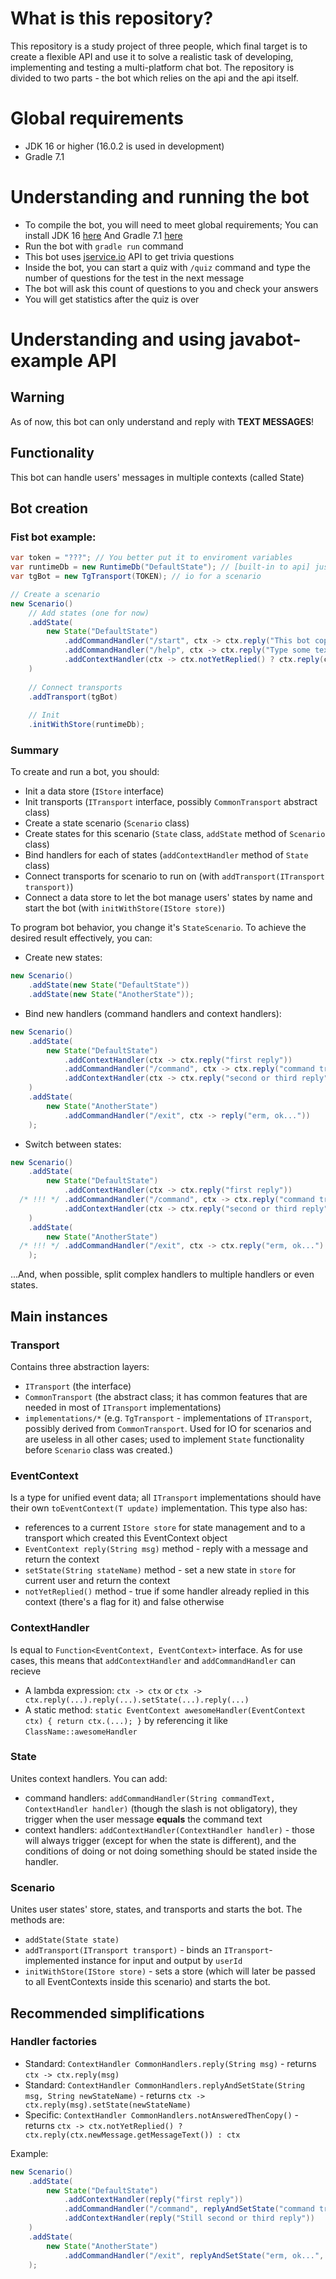 # What is this repository?
This repository is a study project of three people, which final target is to create a flexible API and use it to solve a realistic task of developing, implementing and testing a multi-platform chat bot.
The repository is divided to two parts - the bot which relies on the api and the api itself.

# Global requirements
- JDK 16 or higher (16.0.2 is used in development)
- Gradle 7.1

# Understanding and running the bot
- To compile the bot, you will need to meet global requirements; You can install JDK 16 [here](openjdk.java.net) And Gradle 7.1 [here](https://services.gradle.org/distributions/gradle-7.1-bin.zip)
- Run the bot with `gradle run` command
- This bot uses [jservice.io](jservice.io) API to get trivia questions
- Inside the bot, you can start a quiz with `/quiz` command and type the number of questions for the test in the next message
- The bot will ask this count of questions to you and check your answers
- You will get statistics after the quiz is over

# Understanding and using javabot-example API
## Warning
As of now, this bot can only understand and reply with **TEXT MESSAGES**!

## Functionality
This bot can handle users' messages in multiple contexts (called State)

## Bot creation
### Fist bot example:
```java
var token = "???"; // You better put it to enviroment variables
var runtimeDb = new RuntimeDb("DefaultState"); // [built-in to api] just a hashmap with getters/setters
var tgBot = new TgTransport(TOKEN); // io for a scenario

// Create a scenario
new Scenario()
    // Add states (one for now)
    .addState(
        new State("DefaultState")
            .addCommandHandler("/start", ctx -> ctx.reply("This bot copies messages. You can also use /help."))
            .addCommandHandler("/help", ctx -> ctx.reply("Type some text and bot will send it back to you."))
            .addContextHandler(ctx -> ctx.notYetReplied() ? ctx.reply(ctx.newMessage.getMessageText()) : ctx)
    )
    
    // Connect transports
    .addTransport(tgBot)
    
    // Init
    .initWithStore(runtimeDb);
```

### Summary
To create and run a bot, you should:
- Init a data store (`IStore` interface)
- Init transports (`ITransport` interface, possibly `CommonTransport` abstract class)
- Create a state scenario (`Scenario` class)
- Create states for this scenario (`State` class, `addState` method of `Scenario` class)
- Bind handlers for each of states (`addContextHandler` method of `State` class)
- Connect transports for scenario to run on (with `addTransport(ITransport transport)`)
- Connect a data store to let the bot manage users' states by name and start the bot (with `initWithStore(IStore store)`)

To program bot behavior, you change it's `StateScenario`.
To achieve the desired result effectively, you can:
- Create new states:
```java
new Scenario()
    .addState(new State("DefaultState"))
    .addState(new State("AnotherState"));
```
- Bind new handlers (command handlers and context handlers):
```java
new Scenario()
    .addState(
        new State("DefaultState")
            .addContextHandler(ctx -> ctx.reply("first reply"))
            .addCommandHandler("/command", ctx -> ctx.reply("command triggered"))
            .addContextHandler(ctx -> ctx.reply("second or third reply"))
    )
    .addState(
        new State("AnotherState")
            .addCommandHandler("/exit", ctx -> reply("erm, ok..."))
    );
```
- Switch between states:
```java
new Scenario()
    .addState(
        new State("DefaultState")
            .addContextHandler(ctx -> ctx.reply("first reply"))
  /* !!! */ .addCommandHandler("/command", ctx -> ctx.reply("command triggered").setState("AnotherState"))
            .addContextHandler(ctx -> ctx.reply("second or third reply"))
    )
    .addState(
        new State("AnotherState")
  /* !!! */ .addCommandHandler("/exit", ctx -> ctx.reply("erm, ok...").setState("DefaultState"))
    );
```

...And, when possible, split complex handlers to multiple handlers or even states.

## Main instances
### Transport
Contains three abstraction layers:
- `ITransport` (the interface)
- `CommonTransport` (the abstract class; it has common features that are needed in most of `ITransport` implementations)
- `implementations/*` (e.g. `TgTransport` - implementations of `ITransport`, possibly derived from `CommonTransport`. Used for IO for scenarios and are useless in all other cases; used to implement `State` functionality before `Scenario` class was created.)
### EventContext
Is a type for unified event data; all `ITransport` implementations should have their own `toEventContext(T update)` implementation.
This type also has:
- references to a current `IStore store` for state management and to a transport which created this EventContext object
- `EventContext reply(String msg)` method - reply with a message and return the context
- `setState(String stateName)` method - set a new state in `store` for current user and return the context
- `notYetReplied()` method - true if some handler already replied in this context (there's a flag for it) and false otherwise
 
### ContextHandler
Is equal to `Function<EventContext, EventContext>` interface.
As for use cases, this means that `addContextHandler` and `addCommandHandler` can recieve
- A lambda expression: `ctx -> ctx` or `ctx -> ctx.reply(...).reply(...).setState(...).reply(...)`
- A static method: `static EventContext awesomeHandler(EventContext ctx) { return ctx.(...); }` by referencing it like `ClassName::awesomeHandler`

### State
Unites context handlers. You can add:
- command handlers: `addCommandHandler(String commandText, ContextHandler handler)` (though the slash is not obligatory), they trigger when the user message **equals** the command text
- context handlers: `addContextHandler(ContextHandler handler)` - those will always trigger (except for when the state is different), and the conditions of doing or not doing something should be stated inside the handler.

### Scenario
Unites user states' store, states, and transports and starts the bot.
The methods are:
- `addState(State state)`
- `addTransport(ITransport transport)` - binds an `ITransport`-implemented instance for input and output by `userId`
- `initWithStore(IStore store)` - sets a store (which will later be passed to all EventContexts inside this scenario) and starts the bot.

## Recommended simplifications
### Handler factories
- Standard: `ContextHandler CommonHandlers.reply(String msg)` - returns `ctx -> ctx.reply(msg)`
- Standard: `ContextHandler CommonHandlers.replyAndSetState(String msg, String newStateName)` - returns `ctx -> ctx.reply(msg).setState(newStateName)`
- Specific: `ContextHandler CommonHandlers.notAnsweredThenCopy()` - returns `ctx -> ctx.notYetReplied() ? ctx.reply(ctx.newMessage.getMessageText()) : ctx`

Example:
```java
new Scenario()
    .addState(
        new State("DefaultState")
            .addContextHandler(reply("first reply"))
            .addCommandHandler("/command", replyAndSetState("command triggered", "AnotherState"))
            .addContextHandler(reply("Still second or third reply"))
    )
    .addState(
        new State("AnotherState")
            .addCommandHandler("/exit", replyAndSetState("erm, ok...", "DefaultState"))
    );
```
###

